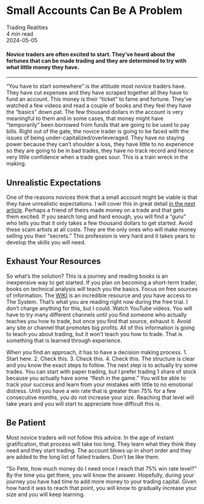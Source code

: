
<div class="bg-secondary">
<h1 class="py-5 ms-3 ms-md-4 my-0">Small Accounts Can Be A Problem</h1>
</div>
<div class="d-flex align-items-center flex-wrap text-muted ps-3 ps-md-4 py-3 border-top border-bottom">
<div class="border-end pe-3 me-3">
<span class="badge bg-faded-primary text-primary">
Trading Realities </span>
</div>
<div class="fs-sm pe-3 border-end me-3">4 min read</div>
<div class="fs-sm">
2024-05-05 </div>
</div>
<section class="px-3 px-md-4 py-4">
<h4 class="wp-block-heading">Novice traders are often excited to start. They’ve heard about the fortunes that can be made trading and they are determined to try with what little money they have.</h4>
<hr class="wp-block-separator has-alpha-channel-opacity">
<p>“You have to start somewhere” is the attitude most novice traders have. They have cut expenses and they have scraped together all they have to fund an account. This money is their “ticket” to fame and fortune. They’ve watched a few videos and read a couple of books and they feel they have the “basics” down pat. The few thousand dollars in the account is very meaningful to them and in some cases, that money might have “temporarily” been borrowed from funds that are going to be used to pay bills. Right out of the gate, the novice trader is going to be faced with the issues of being under-capitalized/overleveraged. They have no staying power because they can’t shoulder a loss, they have little to no experience so they are going to be in bad trades, they have no track record and hence very little confidence when a trade goes sour. This is a train wreck in the making.</p>
<h2 class="wp-block-heading" id="Unrealistic_Expectations">Unrealistic Expectations</h2>
<p>One of the reasons novices think that a small account might be viable is that they have unrealistic expectations. I will cover this in great detail <a href="https://oneoption.com/the-system/common-mistakes/unrealistic-expectations/">in the next article</a>. Perhaps a friend of theirs made money on a trade and that gets them excited. If you search long and hard enough, you will find a “guru” who tells you that it only takes a few thousand dollars to get started. Avoid these scam artists at all costs. They are the only ones who will make money selling you their “secrets.” This profession is very hard and it takes years to develop the skills you will need. </p>
<h2 class="wp-block-heading" id="Exhaust_Your_Resources">Exhaust Your Resources</h2>
<p>So what’s the solution? This is a journey and reading books is an inexpensive way to get started. If you plan on becoming a short-term trader, books on technical analysis will teach you the basics. Focus on free sources of information. The <a href="https://www.reddit.com/r/RealDayTrading/wiki/index/" target="_blank" rel="noopener">WIKI</a> is an incredible resource and you have access to The System. That’s what you are reading right now during the free trial. I don’t charge anything for this, but I could. Watch YouTube videos. You will have to try many different channels until you find someone who actually teaches you how to trade, but once you find that source, exhaust it. Avoid any site or channel that promotes big profits. All of this information is going to teach you about trading, but it won’t teach you how to trade. That is something that is learned through experience. </p>
<p>When you find an approach, it has to have a decision making process. 1. Start here. 2. Check this. 3. Check this. 4. Check this. The structure is clear and you know the exact steps to follow. The next step is to actually try some trades. You can start with paper trading, but I prefer trading 1 share of stock because you actually have some “flesh in the game.” You will be able to track your success and learn from your mistakes with little to no emotional distress. Until you have a win rate that is greater than 75% for a few consecutive months, you do not increase your size. Reaching that level will take years and you will start to appreciate how difficult this is. </p>
<h2 class="wp-block-heading" id="Be_Patient">Be Patient</h2>
<p>Most novice traders will not follow this advice. In the age of instant gratification, that process will take too long. They learn what they think they need and they start trading. The account blows up in short order and they are added to the long list of failed traders. Don’t be like them. </p>
<p>“So Pete, how much money do I need once I reach that 75% win rate level?” By the time you get there, you will know the answer. Hopefully, during your journey you have had time to add more money to your trading capital. Given how hard it was to reach that point, you will know to gradually increase your size and you will keep learning.</p>
</section>
